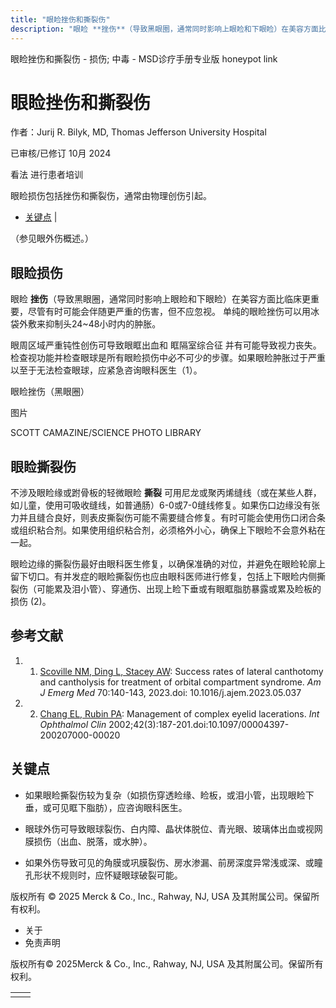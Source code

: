 ```yaml
---
title: "眼睑挫伤和撕裂伤"
description: "眼睑 **挫伤**（导致黑眼圈，通常同时影响上眼睑和下眼睑）在美容方面比临床更重要，尽管有时可能会伴随更严重的伤害，但不应忽视。 单纯的眼睑挫伤可以用冰袋外敷来抑制头24~48小时内的肿胀。"
---
```


﻿眼睑挫伤和撕裂伤 \- 损伤; 中毒 \- MSD诊疗手册专业版 honeypot link

# 眼睑挫伤和撕裂伤

作者：Jurij R. Bilyk, MD, Thomas Jefferson University Hospital

已审核/已修订 10月 2024

看法 进行患者培训

眼睑损伤包括挫伤和撕裂伤，通常由物理创伤引起。

- [关键点](#关键点_v94157919_zh) \|

（参见眼外伤概述。）

## 眼睑损伤

眼睑 **挫伤**（导致黑眼圈，通常同时影响上眼睑和下眼睑）在美容方面比临床更重要，尽管有时可能会伴随更严重的伤害，但不应忽视。 单纯的眼睑挫伤可以用冰袋外敷来抑制头24~48小时内的肿胀。

眼周区域严重钝性创伤可导致眼眶出血和 眶隔室综合征 并有可能导致视力丧失。检查视功能并检查眼球是所有眼睑损伤中必不可少的步骤。如果眼睑肿胀过于严重以至于无法检查眼球，应紧急咨询眼科医生（1）。

眼睑挫伤（黑眼圈）



图片

SCOTT CAMAZINE/SCIENCE PHOTO LIBRARY

## 眼睑撕裂伤

不涉及眼睑缘或跗骨板的轻微眼睑 **撕裂** 可用尼龙或聚丙烯缝线（或在某些人群，如儿童，使用可吸收缝线，如普通肠）6-0或7-0缝线修复。如果伤口边缘没有张力并且缝合良好，则表皮撕裂伤可能不需要缝合修复。有时可能会使用伤口闭合条或组织粘合剂。如果使用组织粘合剂，必须格外小心，确保上下眼睑不会意外粘在一起。

眼睑边缘的撕裂伤最好由眼科医生修复，以确保准确的对位，并避免在眼睑轮廓上留下切口。有并发症的眼睑撕裂伤也应由眼科医师进行修复，包括上下眼睑内侧撕裂伤（可能累及泪小管）、穿通伤、出现上睑下垂或有眼眶脂肪暴露或累及睑板的损伤 (2)。

## 参考文献

1. 1. [Scoville NM, Ding L, Stacey AW](https://pubmed.ncbi.nlm.nih.gov/37290250/): Success rates of lateral canthotomy and cantholysis for treatment of orbital compartment syndrome. _Am J Emerg Med_ 70:140-143, 2023.doi: 10.1016/j.ajem.2023.05.037

2. 2. [Chang EL, Rubin PA](https://pubmed.ncbi.nlm.nih.gov/12131595/): Management of complex eyelid lacerations. _Int Ophthalmol Clin_ 2002;42(3):187-201.doi:10.1097/00004397-200207000-00020


## 关键点

- 如果眼睑撕裂伤较为复杂（如损伤穿透睑缘、睑板，或泪小管，出现眼睑下垂，或可见眶下脂肪），应咨询眼科医生。

- 眼球外伤可导致眼球裂伤、白内障、晶状体脱位、青光眼、玻璃体出血或视网膜损伤（出血、脱落，或水肿）。

- 如果外伤导致可见的角膜或巩膜裂伤、房水渗漏、前房深度异常浅或深、或瞳孔形状不规则时，应怀疑眼球破裂可能。




版权所有 © 2025
Merck & Co., Inc., Rahway, NJ, USA 及其附属公司。保留所有权利。

- 关于
- 免责声明

版权所有© 2025Merck & Co., Inc., Rahway, NJ, USA 及其附属公司。保留所有权利。

|     |     |
| --- | --- |
|  |  |